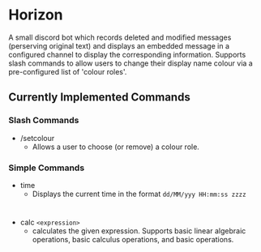 # Horizon

A small discord bot which records deleted and modified messages (perserving original text) and displays an embedded message in a configured channel to display the corresponding information. Supports slash commands to allow users to change their display name colour via a pre-configured list of 'colour roles'.

## Currently Implemented Commands
### Slash Commands

- /setcolour
  - Allows a user to choose (or remove) a colour role.

### Simple Commands
- time
  - Displays the current time in the format `dd/MM/yyy HH:mm:ss zzzz`
  #
- calc `<expression>`
  - calculates the given expression. Supports basic linear algebraic operations, basic calculus operations, and basic operations. 